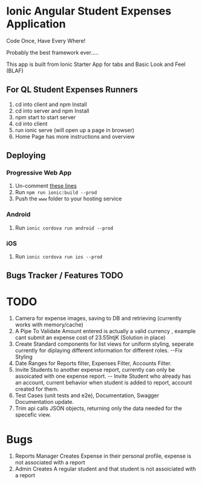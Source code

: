 # Ionic Angular Student Expenses Application

Code Once, Have Every Where!

Probably the best framework ever.....

This app is built from Ionic Starter App for tabs and Basic Look and Feel (BLAF)

## For QL Student Expenses Runners
1. cd into client and npm Install
2. cd into server and npm Install
3. npm start to start server
4. cd into client
5. run ionic serve (will open up a page in browser)
6. Home Page has more instructions and overview


## Deploying

### Progressive Web App

1. Un-comment [these lines](https://github.com/ionic-team/ionic2-app-base/blob/master/src/index.html#L21)
2. Run `npm run ionic:build --prod`
3. Push the `www` folder to your hosting service

### Android

1. Run `ionic cordova run android --prod`

### iOS

1. Run `ionic cordova run ios --prod`

## Bugs Tracker / Features TODO

# TODO

1. Camera for expense images, saving to DB and retrieving (currently works with memory/cache)
2. A Pipe To Validate Amount entered is actually a valid currency , example cant submit an expense cost of 23.55htjK (Solution in place)
3. Create Standard components for list views for uniform styling, seperate currently for diplaying different information for different roles.
   --Fix Styling 
4. Date Ranges for Reports filter, Expenses Filter, Accounts Filter.
5. Invite Students to another expense report, currently can only be assoicated with one expense report.
   -- Invite Student who already has an account, current behavior when student is added to report, account created for them. 
6. Test Cases (unit tests and e2e), Documentation, Swagger Documentation update.
7. Trim api calls JSON objects, returning only the data needed for the specefic view.   


# Bugs

1.  Reports Manager Creates Expense in their personal profile, expense is not associated with a report 
2.  Admin Creates A regular student and that student is not assoiciated with a report


